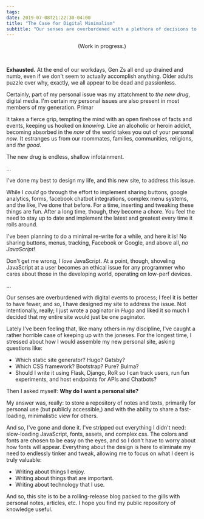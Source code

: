 ```yaml
---
tags:
date: 2019-07-08T21:22:30-04:00
title: "The Case for Digital Minimalism"
subtitle: "Our senses are overburdened with a plethora of decisions to make; it is better to have fewer."
---
```


<p style="text-align:center;">(Work in progress.)</p>

<br />

**Exhausted.** At the end of our workdays, Gen Zs all end up drained and numb,
even if we don't seem to actually accomplish anything. Older adults puzzle over
why, exactly, we all appear to be dead and passionless.

Certainly, part of my personal issue was my attatchment to *the new drug*,
digital media. I'm certain my personal issues are also present in most members
of my generation. Primar

It takes a fierce grip, tempting the mind with an open firehose of facts and
events, keeping us hooked on *knowing*. Like an alcoholic or heroin addict,
becoming absorbed in the *now* of the world takes you out of your personal
*now*. It estranges us from our roommates, families, communities, religions, and
*the good*.

The new drug is endless, shallow infotainment.

...

I've done my best to design my life, and this new site, to address this issue.

While I *could* go through the effort to implement sharing buttons, google
analytics, forms, facebook chatbot integrations, complex menu systems, and the
like, I've done that before. For a time, inserting and tweaking these things are
fun. After a long time, though, they become a chore. You feel the need to stay
up to date and implement the latest and greatest every time it rolls around.

I've been planning to do a minimal re-write for a while, and here it is! No
sharing buttons, menus, tracking, Facebook or Google, and above all, *no
JavaScript!*

Don't get me wrong, I *love* JavaScript. At a point, though, shoveling
JavaScript at a user becomes an ethical issue for any programmer who cares about
those in the developing world, operating on low-perf devices.

...

Our senses are overburdened with digital events to process; I feel it is better
to have fewer, and so, I have designed my site to address the issue. Not
intentionally, really; I just wrote a paginator in *Hugo* and liked it so much I
decided that my entire site would just be one paginator.

Lately I've been feeling that, like many others in my discipline, I've caught a
rather horrible case of keeping up with the joneses. For the longest time, I
stressed about how I would assemble my new personal site, asking questions like:

- Which static site generator? Hugo? Gatsby?
- Which CSS framework? Bootstrap? Pure? Bulma?
- Should I write it using Flask, Django, RoR so I can track users, run fun
  experiments, and host endpoints for APIs and Chatbots?

Then I asked myself: **Why do I want a personal site?**

My answer was, really: to store a repository of notes and texts, primarily for
personal use (but publicly accessible,) and with the ability to share a
fast-loading, minimalistic view for others.

And so, I've gone and done it. I've stripped out everything I didn't need:
slow-loading JavaScript, fonts, assets, and complex css. The colors and fonts
are chosen to be easy on the eyes, and so I don't have to worry about how fonts
will appear. Everything about the design is here to eliminate my need to
endlessly tinker and tweak, allowing me to focus on what I deem is truly
valuable:

- Writing about things I enjoy.
- Writing about things that are important.
- Writing about technology that I use.

And so, this site is to be a rolling-release blog packed to the gills with
personal notes, articles, etc. I hope you find my public repository of knowledge
useful.
